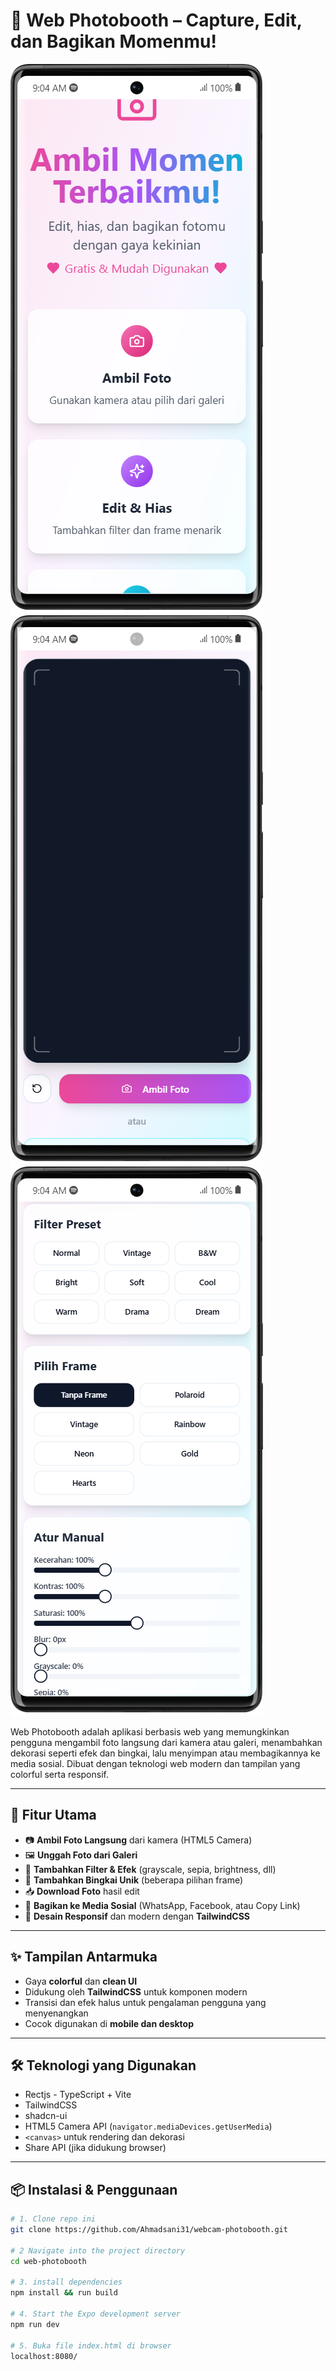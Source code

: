 # 📸 Web Photobooth – Capture, Edit, dan Bagikan Momenmu!

![photobooth-preview](/public/images/preview/preview-1.png)
![photobooth-preview](/public/images/preview/preview-2.png)
![photobooth-preview](/public/images/preview/preview-3.png)

Web Photobooth adalah aplikasi berbasis web yang memungkinkan pengguna mengambil foto langsung dari kamera atau galeri, menambahkan dekorasi seperti efek dan bingkai, lalu menyimpan atau membagikannya ke media sosial. Dibuat dengan teknologi web modern dan tampilan yang colorful serta responsif.

---

## 🚀 Fitur Utama

- 📷 **Ambil Foto Langsung** dari kamera (HTML5 Camera)
- 🖼️ **Unggah Foto dari Galeri**
- 🎨 **Tambahkan Filter & Efek** (grayscale, sepia, brightness, dll)
- 💠 **Tambahkan Bingkai Unik** (beberapa pilihan frame)
- 📥 **Download Foto** hasil edit
- 🔗 **Bagikan ke Media Sosial** (WhatsApp, Facebook, atau Copy Link)
- 📱 **Desain Responsif** dan modern dengan **TailwindCSS**

---

## ✨ Tampilan Antarmuka

- Gaya **colorful** dan **clean UI**
- Didukung oleh **TailwindCSS** untuk komponen modern
- Transisi dan efek halus untuk pengalaman pengguna yang menyenangkan
- Cocok digunakan di **mobile dan desktop**

---

## 🛠️ Teknologi yang Digunakan

- Rectjs - TypeScript + Vite
- TailwindCSS
- shadcn-ui
- HTML5 Camera API (`navigator.mediaDevices.getUserMedia`)
- `<canvas>` untuk rendering dan dekorasi
- Share API (jika didukung browser)

---

## 📦 Instalasi & Penggunaan

```bash
# 1. Clone repo ini
git clone https://github.com/Ahmadsani31/webcam-photobooth.git

# 2 Navigate into the project directory
cd web-photobooth

# 3. install dependencies
npm install && run build

# 4. Start the Expo development server
npm run dev

# 5. Buka file index.html di browser
localhost:8080/
